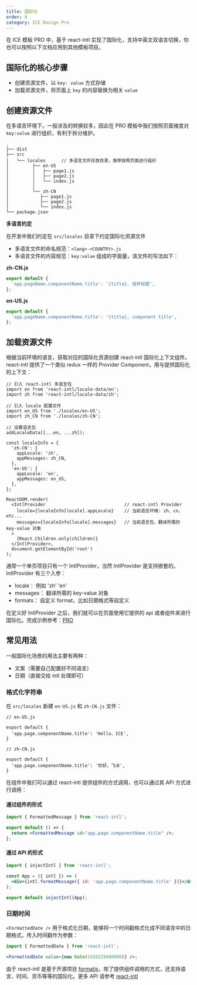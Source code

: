 ```yaml
---
title: 国际化
order: 9
category: ICE Design Pro
---
```


在 ICE 模板 PRO 中，基于 react-intl 实现了国际化，支持中英文双语言切换，你也可以按照以下文档应用到其他模板项目。

## 国际化的核心步骤

- 创建资源文件，以 `key: value` 方式存储
- 加载资源文件，将页面上 `key` 的内容替换为相关 `value`

## 创建资源文件

在多语言环境下，一般涉及的转换较多，因此在 PRO 模板中我们按照页面维度对 `key:value` 进行组织，有利于拆分维护。

```
.
├── dist
├── src
│   └── locales      // 多语言文件存放目录，推荐按照页面进行组织
│         ├── en-US
│         │   ├── page1.js
│         │   ├── page2.js
│         │   └── index.js
│         │ 
│         └── zh-CN
│            ├── page1.js
│            ├── page2.js
│            └── index.js
└── package.json
```

**多语言约定**

在开发中我们约定在 `src/locales` 目录下约定国际化资源文件

- 多语言文件的命名规范：`<lang>-<COUNTRY>.js`
- 多语言文件的内容规范：`key:value` 组成的字面量，该文件的写法如下：

**zh-CN.js**

```js
export default {
  'app.pageName.componentName.title': '{title}, 组件标题',
};
```

**en-US.js**

```js
export default {
  'app.pageName.componentName.title': '{title}, component title',
};
```

## 加载资源文件

根据当前环境的语言，获取对应的国际化资源创建 react-intl 国际化上下文组件。react-intl 提供了一个类似 redux 一样的 Provider Component，用与提供国际化的上下文：

```
// 引入 react-intl 多语言包
import en from 'react-intl/locale-data/en';
import zh from 'react-intl/locale-data/zh';

// 引入 locale 配置文件
import en_US from './locales/en-US';
import zh_CN from './locales/zh-CN';

// 设置语言包
addLocaleData([...en, ...zh]);

const localeInfo = {
  'zh-CN': {
    appLocale: 'zh',
    appMessages: zh_CN,
  },
  'en-US': {
    appLocale: 'en',
    appMessages: en_US,
  },
};

ReactDOM.render(
  <IntlProvider                              // react-intl Provider
    locale={localeInfo[locale].appLocale}    // 当前语言环境: zh、cn、etc...
    messages={localeInfo[locale].messages}   // 当前语言包，翻译所需的 key-value 对象
  >
    {React.Children.only(children)}
  </IntlProvider>,
  document.getElementById('root')
);
```

通常一个单页项目只有一个 IntlProvider，当然 IntlProvider 是支持嵌套的。 IntlProvider 有三个入参：

- locale： 例如 'zh' 'en'
- messages： 翻译所需的 key-value 对象
- formats： 自定义 format，比如日期格式等自定义

在定义好 IntlProvider 之后，我们就可以在页面使用它提供的 api 或者组件来进行国际化。完成示例参考：[PRO](https://github.com/alibaba/ice/tree/master/react-materials/scaffolds/ice-design-pro)

## 常见用法

一般国际化场景的用法主要有两种：

- 文案（需要自己配置好不同语言）
- 日期（直接交给 intl 处理即可）

### 格式化字符串

在 `src/locales` 新建 `en-US.js` 和 `zh-CN.js` 文件：

```
// en-US.js

export default {
  'app.page.componentName.title': 'Hello，ICE',
}

// zh-CN.js

export default {
  'app.page.componentName.title': '你好，飞冰',
}
```

在组件中我们可以通过 react-intl 提供组件的方式调用，也可以通过其 API 方式进行调用：

#### 通过组件的形式

```jsx
import { FormattedMessage } from 'react-intl';

export default () => {
  return <FormattedMessage id="app.page.componentName.title" />;
};
```

#### 通过 API 的形式

```jsx
import { injectIntl } from 'react-intl';

const App = ({ intl }) => (
  <div>{intl.formatMessage({ id: 'app.page.componentName.title' })}</div>
);

export default injectIntl(App);
```

### 日期时间

`<FormattedDate />` 用于格式化日期，能够将一个时间戳格式化成不同语言中的日期格式，传入时间戳作为参数：

```jsx
import { FormattedDate } from 'react-intl';

<FormattedDate value={new Date(1550229406000)} />;
```

由于 react-intl 是基于开源项目 [formatjs](https://formatjs.io/)，除了提供组件调用的方式，还支持语言、时间、货币等等的国际化。更多 API 请参考 [react-intl](https://github.com/yahoo/react-intl)
